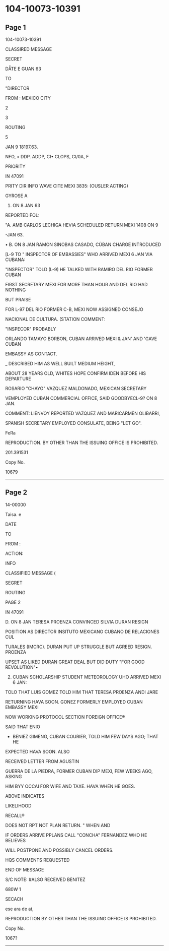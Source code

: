 # 104-10073-10391

## Page 1

104-10073-10391

CLASSIRED MESSAGE

SECRET

DẪTE E GUAN 63

TO

"DIRECTOR

FROM : MEXICO CITY

2

3

ROUTING

5

JAN 9 18197.63.

NFO, • DDP. ADDP, CI• CLOPS, CI/0A, F

PRIORITY

IN 47091

PRITY DIR INFO WAVE CITE MEXI 3835: (OUSLER ACTING)

GYROSE A

1. ON 8 JAN 63

REPORTED FOL:

"A. AMB CARLOS LECHIGA HEVIA SCHEDULED RETURN MEXI 1408 ON 9

-JAN 63.

• B. ON 8 JAN RAMON SINOBAS CASADO, CÚBAN CHARGE INTRODUCED

[L-9 TO " INSPECTOR OF EMBASSIES" WHO ARRIVED MEXI 6 JAN VIA CUBANA:

"INSPECTOR" TOLD (L-9) HE TALKED WITH RAMIRO DEL RIO FORMER CUBAN

FIRST SECRETARY MEXI FOR MORE THAN HOUR AND DEL RIO HAD NOTHING

BUT PRAISE

FOR L-97 DEL RIO FORMER C-B, MEXI NOW ASSIGNED CONSEJO

NACIONAL DE CULTURA. (STATION COMMENT:

"INSPECOR" PROBABLY

ORLANDO TAMAYO BORBON, CUBAN ARRIVED MEXI & JAN' AND 'GAVE CUBAN

EMBASSY AS CONTACT.

_ DESCRIBED HIM AS WELL BUILT MEDIUM HEIGHT,

ABOUT 28 YEARS OLD, WHITES HOPE CONFIRM IDEN BEFORE HIS DEPARTURE

ROSARIO "CHAYO" VAZQUEZ MALDONADO, MEXICAN SECRETARY

VEMPLOYED CUBAN COMMERCIAL OFFICE, SAID GOODBYECL-9? ON 8 JAN.

COMMENT: LIENVOY REPORTED VAZQUEZ AND MARICARMEN OLIBARRI,

SPANISH SECRETARY EMPLOYED CONSULATE, BEING "LET GO".

FeRa

REPRODUCTION. BY OTHER THAN THE ISSUING OFFICE IS PROHIBITED.

201.391531

Copy No.

10679

---

## Page 2

14-00000

Taisa. e

DATE

TO

FROM :

ACTION:

INFO

CLASSIFIED MESSAGE (

SEGRET

ROUTING

PAGE 2

IN 47091

D. ON 8 JAN TERESA PROENZA CONVINCED SILVIA DURAN RESIGN

POSITION AS DIRECTOR INSITUTO MEXICANO CUBANO DE RELACIONES CUL

TURALES (IMCRC). DURAN PUT UP STRUGGLE BUT AGREED RESIGN. PROENZA

UPSET AS LIKED DURAN GREAT DEAL BUT DID DUTY "FOR GOOD REVOLUTION"•

2. CUBAN SCHOLARSHIP STUDENT METEOROLOGY UHO ARRIVED MEXI 6 JAN:

TOLO THAT LUIS GOMEZ TOLD HIM THAT TERESA PROENZA ANDI JARE

RETURNING HAVA SOON. GONEZ FORMERLY EMPLOYED CUBAN EMBASSY MEXI

NOW WORKING PROTOCOL SECTION FOREIGN OFFICE®

SAID THAT ENIO

- BENIEZ GIMENO, CUBAN COURIER, TOLD HIM FEW DAYS AGO; THAT HE

EXPECTED HAVA SOON. ALSO

RECEIVED LETTER FROM AGUSTIN

GUERRA DE LA PIEDRA, FORMER CUBAN DIP MEXI, FEW WEEKS AGO, ASKING

HIM BYY OCCAI FOR WIFE AND TAXE. HAVA WHEN HE GOES.

ABOVE INDICATES

LIKELIHOOD

RECALL®

DOES NOT RPT NOT PLAN RETURN. " WHEN AND

IF ORDERS ARRIVE PPLANS CALL "CONCHA" FERNANDEZ WHO HE BELIEVES

WILL POSTPONE AND POSSIBLY CANCEL ORDERS.

HQS COMMENTS REQUESTED

END OF MESSAGE

S/C NOTE: #ALSO RECEIVED BENITEZ

680W 1

SECACH

ese ara de at,

REPRODUCTION BY OTHER THAN THE ISSUING OFFICE IS PROHIBITED.

Copy No.

1067?

---

